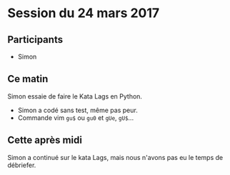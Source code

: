 # Session du 24 mars 2017

## Participants

- Simon

## Ce matin

Simon essaie de faire le Kata Lags en Python.

- Simon a codé sans test, même pas peur.
- Commande vim `gu$` ou `gu0` et `gUe`, `gU$`...


## Cette après midi

Simon a continué sur le kata Lags, mais nous n'avons pas eu le temps de débriefer.
